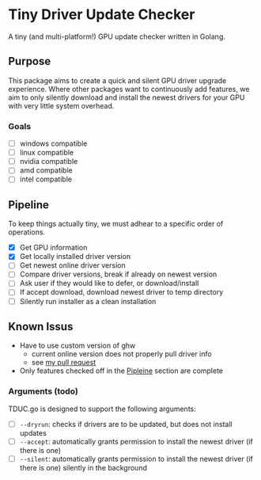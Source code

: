 # Tiny Driver Update Checker

A tiny (and multi-platform!) GPU update checker written in Golang.


## Purpose

This package aims to create a quick and silent GPU driver upgrade
experience. Where other packages want to continuously add features,
we aim to only silently download and install the newest drivers for your
GPU with very little system overhead.

### Goals

- [ ] windows compatible
- [ ] linux compatible
- [ ] nvidia compatible
- [ ] amd compatible
- [ ] intel compatible

## Pipeline

To keep things actually tiny, we must adhear to a specific order 
of operations.

- [x] Get GPU information
- [x] Get locally installed driver version
- [ ] Get newest online driver version
- [ ] Compare driver versions, break if already on newest version
- [ ] Ask user if they would like to defer, or download/install
- [ ] If accept download, download newest driver to temp directory
- [ ] Silently run installer as a clean installation

## Known Issus

* Have to use custom version of ghw
    * current online version does not properly pull driver info
    * see [my pull request](https://github.com/jaypipes/ghw/pull/331)
* Only features checked off in the [Pipleine](#pipeline) section are complete

### Arguments (todo)

TDUC.go is designed to support the following arguments:
- [ ]  `--dryrun`: checks if drivers are to be updated, but does
not install updates
- [ ]  `--accept`: automatically grants permission to install the newest
driver (if there is one)
- [ ]  `--silent`: automatically grants permission to install the newest
driver (if there is one) silently in the background
